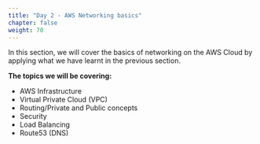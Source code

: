 ```yaml
---
title: "Day 2 - AWS Networking basics"
chapter: false
weight: 70
---
```


In this section, we will cover the basics of networking on the AWS Cloud by applying what we have learnt in the previous section.


**The topics we will be covering:**
- AWS Infrastructure
- Virtual Private Cloud (VPC)
- Routing/Private and Public concepts
- Security
- Load Balancing
- Route53 (DNS)